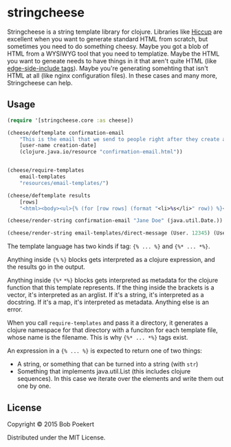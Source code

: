# stringcheese

Stringcheese is a string template library for clojure. Libraries like [Hiccup](https://github.com/weavejester/hiccup) are excellent when you want to generate standard HTML from scratch, but sometimes you need to do something cheesy. Maybe you got a blob of HTML from a WYSIWYG tool that you need to templatize. Maybe the HTML you want to geneate needs to have things in it that aren't quite HTML (like [edge-side-include tags](https://www.varnish-cache.org/docs/3.0/tutorial/esi.html)). Maybe you're generating somehting that isn't HTML at all (like nginx configuration files). In these cases and many more, Stringcheese can help.

## Usage

```clojure
(require '[stringcheese.core :as cheese])

(cheese/deftemplate confirmation-email
    "This is the email that we send to people right after they create an account."
    [user-name creation-date]
    (clojure.java.io/resource "confirmation-email.html"))


(cheese/require-templates
    email-templates
    "resources/email-templates/")

(cheese/deftemplate results
    [rows]
    "<html><body><ul>{% (for [row rows] (format "<li>%s</li>" row)) %}</ul></body></html>")

(cheese/render-string confirmation-email "Jane Doe" (java.util.Date.))

(cheese/render-string email-templates/direct-message (User. 12345) (User. 56789) "howdy")
```

The template language has two kinds if tag: `{% ... %}` and `{%* ... *%}`.

Anything inside `{%` `%}` blocks gets interpreted as a clojure expression, and the results go in the output.

Anything inside `{%*` `*%}` blocks gets interpreted as metadata for the clojure function that this template represents. If the thing inside the brackets is a vector, it's interpreted as an arglist. If it's a string, it's interpreted as a docstring. If it's a map, it's interpreted as metadata. Anything else is an error.

When you call `require-templates` and pass it a directory, it generates a clojure namespace for that directory with a funciton for each template file, whose name is the filename. This is why `{%* ... *%}` tags exist.

An expression in a `{% ... %}` is expected to return one of two things:

* A string, or something that can be turned into a string (with `str`)
* Something that implements java.util.List (this includes clojure sequences). In this case we iterate over the elements and write them out one by one.

## License

Copyright © 2015 Bob Poekert

Distributed under the MIT License.
